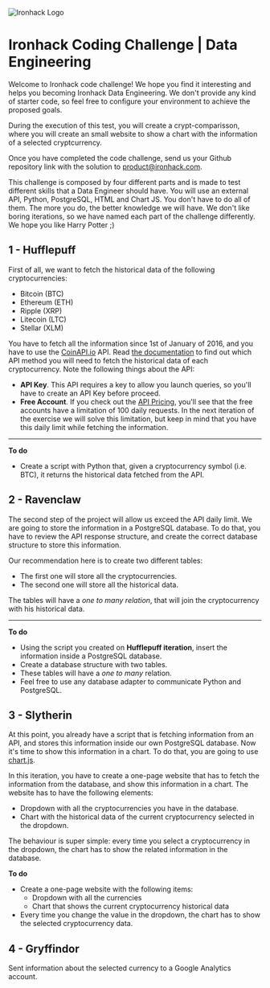 ![Ironhack Logo](https://i.imgur.com/1QgrNNw.png)

# Ironhack Coding Challenge | Data Engineering

Welcome to Ironhack code challenge! We hope you find it interesting and helps you becoming Ironhack Data Engineering. We don't provide any kind of starter code, so feel free to configure your environment to achieve the proposed goals.

During the execution of this test, you will create a crypt-comparisson, where you will create an small website to show a chart with the information of a selected cryptcurrency.

Once you have completed the code challenge, send us your Github repository link with the solution to product@ironhack.com.

This challenge is composed by four different parts and is made to test different skills that a Data Engineer should have. You will use an external API, Python, PostgreSQL, HTML and Chart JS. You don't have to do all of them. The more you do, the better knowledge we will have. We don't like boring iterations, so we have named each part of the challenge differently. We hope you like Harry Potter ;)

## 1 - Hufflepuff

First of all, we want to fetch the historical data of the following cryptocurrencies:

- Bitcoin (BTC)
- Ethereum (ETH)
- Ripple (XRP)
- Litecoin (LTC)
- Stellar (XLM)

You have to fetch all the information since 1st of January of 2016, and you have to use the [CoinAPI.io](https://www.coinapi.io/) API. Read [the documentation](https://docs.coinapi.io/) to find out which API method you will need to fetch the historical data of each cryptocurrency. Note the following things about the API:

- **API Key**. This API requires a key to allow you launch queries, so you'll have to create an API Key before proceed.
- **Free Account**.  If you check out the [API Pricing](https://www.coinapi.io/pricing), you'll see that the free accounts have a limitation of 100 daily requests. In the next iteration of the exercise we will solve this limitation, but keep in mind that you have this daily limit while fetching the information.

---

**To do**

- Create a script with Python that, given a cryptocurrency symbol (i.e. BTC), it returns the historical data fetched from the API.

## 2 - Ravenclaw

The second step of the project will allow us exceed the API daily limit. We are going to store the information in a PostgreSQL database. To do that, you have to review the API response structure, and create the correct database structure to store this information.

Our recommendation here is to create two different tables:

- The first one will store all the cryptocurrencies.
- The second one will store all the historical data.

The tables will have a *one to many relation*, that will join the cryptocurrency with his historical data.

---

**To do**

- Using the script you created on **Hufflepuff iteration**, insert the information inside a PostgreSQL database.
- Create a database structure with two tables.
- These tables will have a *one to many* relation.
- Feel free to use any database adapter to communicate Python and PostgreSQL.

## 3 - Slytherin

At this point, you already have a script that is fetching information from an API, and stores this information inside our own PostgreSQL database. Now it's time to show this information in a chart. To do that, you are going to use [chart.js](https://www.chartjs.org/).

In this iteration, you have to create a one-page website that has to fetch the information from the database, and show this information in a chart. The website has to have the following elements:

- Dropdown with all the cryptocurrencies you have in the database.
- Chart with the historical data of the current cryptocurrency selected in the dropdown.

The behaviour is super simple: every time you select a cryptocurrency in the dropdown, the chart has to show the related information in the database.

**To do**

- Create a one-page website with the following items:
  - Dropdown with all the currencies
  - Chart that shows the current cryptocurrency historical data
- Every time you change the value in the dropdown, the chart has to show the selected cryptocurrency data.

## 4 - Gryffindor

Sent information about the selected currency to a Google Analytics account.
